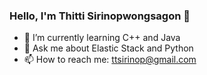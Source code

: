 ### Hello, I'm Thitti Sirinopwongsagon 👋

- 🌱 I’m currently learning C++ and Java
- 💬 Ask me about Elastic Stack and Python
- 📫 How to reach me: ttsirinop@gmail.com

